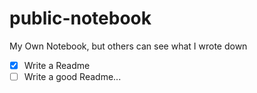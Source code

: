 # public-notebook
My Own Notebook, but others can see what I wrote down

- [x] Write a Readme
- [ ] Write a good Readme...
